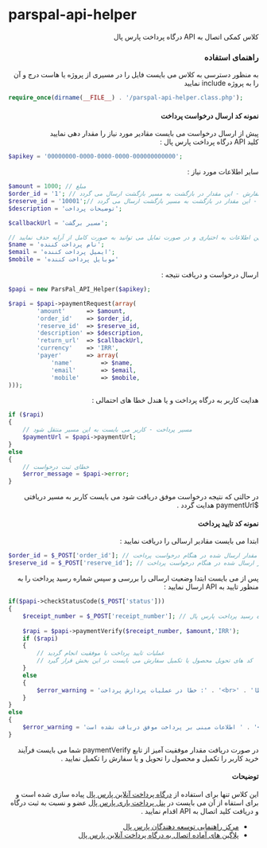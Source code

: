 # parspal-api-helper
<p dir='rtl' align='right'>کلاس کمکی اتصال به API درگاه پرداخت پارس پال</p>

<h3 dir='rtl' align='right'>راهنمای استفاده</h3>

<p dir='rtl' align='right'>به منظور دسترسی به کلاس می بایست فایل را در مسیری از پروژه یا هاست درج و آن را به پروژه include نمایید</p>

```php
require_once(dirname(__FILE__) . '/parspal-api-helper.class.php');
```
<h4 dir='rtl' align='right'>نمونه کد ارسال درخواست پرداخت</h4>

<p dir='rtl' align='right'>پیش از ارسال درخواست می بایست مقادیر مورد نیاز را مقدار دهی نمایید
<br> 
کلید API درگاه پرداخت پارس پال :</p>

```php
$apikey = '00000000-0000-0000-0000-000000000000';
```
<p dir='rtl' align='right'>سایر اطلاعات مورد نیاز :</p>

```php
$amount = 1000; // مبلغ
$order_id = '1'; // شماره سفارش - این مقدار در بازگشت به مسیر بازگشت ارسال می گردد
$reserve_id = '10001';// شماره رزرو - این مقدار در بازگشت به مسیر بازگشت ارسال می گردد
$description = 'توضیحات پرداخت';

$callbackUrl = 'مسیر برگشت';

// ارسال این اطلاعات به اختیاری و در صورت تمایل می توانید به صورت کامل از آرایه حذف نمایید
$name = 'نام پرداخت کننده';
$email = 'ایمیل پرداخت کننده';
$mobile = 'موبایل پرداخت کننده'
```
<p dir='rtl' align='right'>ارسال درخواست و دریافت نتیجه :</p>

```php
$papi = new ParsPal_API_Helper($apikey);

$rapi = $papi->paymentRequest(array(
        'amount'      => $amount,
        'order_id'    => $order_id,
        'reserve_id'  => $reserve_id,
        'description' => $description,
        'return_url'  => $callbackUrl,
        'currency'    => 'IRR',
        'payer'       => array(
            'name'        => $name,
            'email'       => $email,
            'mobile'      => $mobile,
)));
```
<p dir='rtl' align='right'>هدایت کاربر به درگاه پرداخت و یا هندل خطا های احتمالی :</p>

```php
if ($rapi)
{
    // مسیر پرداخت - کاربر می بایست به این مسیر منتقل شود
    $paymentUrl = $papi->paymentUrl;
}
else
{
    // خطای ثبت درخواست
    $error_message = $papi->error;
}
```
<p dir='rtl' align='right'>در حالتی که نتیجه درخواست موفق دریافت شود می بایست کاربر به مسیر دریافتی $paymentUrl هدایت گردد .</p>

<h4 dir='rtl' align='right'>نمونه کد تایید پرداخت</h4>
<p dir='rtl' align='right'>ابتدا می بایست مقادیر ارسالی را دریافت نمایید :</p>

```php
$order_id = $_POST['order_id']; // مقدار ارسال شده در هنگام درخواست پرداخت
$reserve_id = $_POST['reserve_id']; // مقدار ارسال شده در هنگام درخواست پرداخت
```

<p dir='rtl' align='right'>پس از می بایست ابتدا وضعیت ارسالی را بررسی و سپس شماره رسید پرداخت را به منظور تایید به API ارسال نمایید :</p>

```php
if($papi->checkStatusCode($_POST['status']))
{
    $receipt_number = $_POST['receipt_number']; // شماره رسید پرداخت پارس پال
    
    $rapi = $papi->paymentVerify($receipt_number, $amount,'IRR');
    if ($rapi)
    {
        // عملیات تایید پرداخت با موفقیت انجام گردید
        // کد های تحویل محصول یا تکمیل سفارش می بایست در این بخش قرار گیرد
    }
    else
    {
        $error_warning = 'خطا در عملیات پردازش پرداخت :' . '<br>' . 'کد خطا: ' . $papi->error;
    }
}
else
{
    $error_warning = 'اطلاعات مبنی بر پرداخت موفق دریافت نشده است ' . '<br>' . $papi->error;
}
```

<p dir='rtl' align='right'>در صورت دریافت مقدار موفقیت آمیز از تابع paymentVerify شما می بایست فرآیند خرید کاربر را تکمیل و محصول را تحویل و یا سفارش را تکمیل نمایید .</p>

<h4 dir='rtl' align='right'>توضیحات</h4>

<p dir='rtl' align='right'>این کلاس تنها برای استفاده از <a href="https://www.parspal.com/">درگاه پرداخت آنلاین پارس پال</a> پیاده سازی شده است و برای استفاه از آن می بایست در <a href="https://panel.parspal.com/">پنل پرداخت یاری پارس پال</a> عضو و نسبت به ثبت درگاه و دریافت کلید اتصال به API اقدام نمایید .</p>
<ul dir='rtl' align='right'>
  <li><a href="https://developer.parspal.com/">مرکز راهنمایی توسعه دهندگان پارس پال</a></li>
  <li><a href="https://www.parspal.com/plugins/download">پلاگین های آماده اتصال به درگاه پرداخت آنلاین پارس پال</a></li>
</ul>

